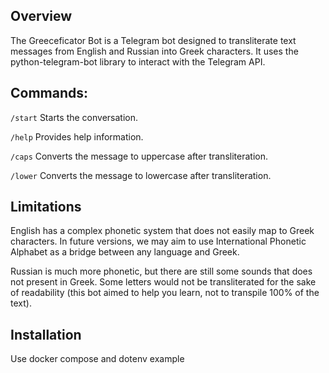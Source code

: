 
## Overview
The Greeceficator Bot is a Telegram bot designed to transliterate text messages from English and Russian into Greek characters. It uses the python-telegram-bot library to interact with the Telegram API.

## Commands:


`/start` Starts the conversation.

`/help` Provides help information.

`/caps` Converts the message to uppercase after transliteration.

`/lower` Converts the message to lowercase after transliteration.

## Limitations

English has a complex phonetic system that does not easily map to Greek characters. In future versions, we may aim to use International Phonetic Alphabet as a bridge between any language and Greek.

Russian is much more phonetic, but there are still some sounds that does not present in Greek. Some letters would not be transliterated for the sake of readability (this bot aimed to help you learn, not to transpile 100% of the text).

## Installation
Use docker compose and dotenv example
